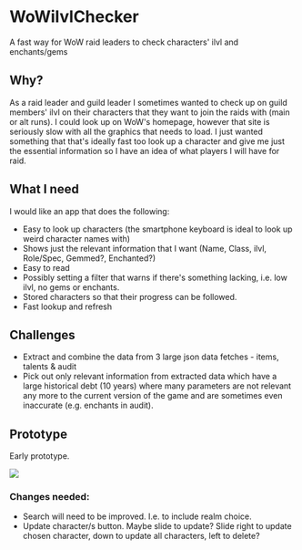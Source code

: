 # WoWilvlChecker
A fast way for WoW raid leaders to check characters' ilvl and enchants/gems

## Why?
As a raid leader and guild leader I sometimes wanted to check up on guild members' ilvl on their characters that they want to join the raids with (main or alt runs). I could look up on WoW's homepage, however that site is seriously slow with all the graphics that needs to load. I just wanted something that that's ideally fast too look up a character and give me just the essential information so I have an idea of what players I will have for raid. 

## What I need
I would like an app that does the following:
* Easy to look up characters (the smartphone keyboard is ideal to look up weird character names with)
* Shows just the relevant information that I want (Name, Class, ilvl, Role/Spec, Gemmed?, Enchanted?)
* Easy to read
* Possibly setting a filter that warns if there's something lacking, i.e. low ilvl, no gems or enchants.
* Stored characters so that their progress can be followed. 
* Fast lookup and refresh

## Challenges
* Extract and combine the data from 3 large json data fetches - items, talents & audit
* Pick out only relevant information from extracted data which have a large historical debt (10 years) where many parameters are not relevant any more to the current version of the game and are sometimes even inaccurate (e.g. enchants in audit).

## Prototype
Early prototype.

<img src="https://i.imgur.com/1SsAbat.jpg">

### Changes needed:
* Search will need to be improved. I.e. to include realm choice.  
* Update character/s button. Maybe slide to update? Slide right to update chosen character, down to update all characters, left to delete?
